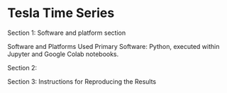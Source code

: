 # Tesla Time Series
Section 1: Software and platform section

Software and Platforms Used
Primary Software: Python, executed within Jupyter and Google Colab notebooks.

Section 2: 

Section 3: Instructions for Reproducing the Results 

